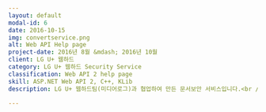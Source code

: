 ```yaml
---
layout: default
modal-id: 6
date: 2016-10-15
img: convertservice.png
alt: Web API Help page
project-date: 2016년 8월 &mdash; 2016년 10월
client: LG U+ 웹하드
category: LG U+ 웹하드 Security Service
classification: Web API 2 help page
skill: ASP.NET Web API 2, C++, KLib
description: LG U+ 웹하드팀(미디어로그)과 협업하여 만든 문서보안 서비스입니다.<br />ASP.NET Web API 2 로 구현되었으며, 고려대학교의 KLib 를 사용하여 파일을 ARIA 암호화할 수 있습니다.<br />또한, Hadnysis 사의 Docuzen API 를 사용하여 문서 파일을 보안 PDF 파일로 변환하여 업로드, 다운로드하는 기능을 제공하고 있습니다.<br />물론 파일 업로드, 다운로드는 비동기 / 동기 모두 지원하도록 구현하였습니다.<br /><br /><a href="http://www.webhard.co.kr/webII/page/service/?p=edrm" target="_blank">LG U+ 웹하드 문서보안 소개 페이지</a>를 방문해 보세요!

---
```

